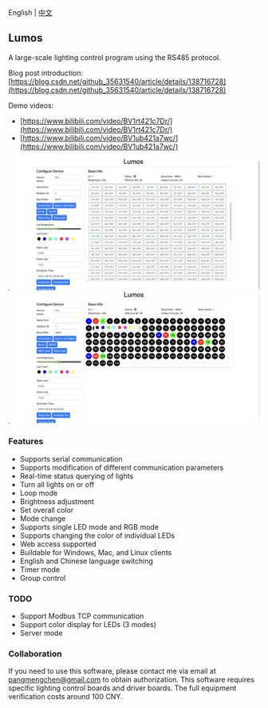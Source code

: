 English | [中文](./README_ZH.md)

## Lumos

A large-scale lighting control program using the RS485 protocol.

Blog post introduction: [https://blog.csdn.net/github_35631540/article/details/138716728](https://blog.csdn.net/github_35631540/article/details/138716728)

Demo videos:

- [https://www.bilibili.com/video/BV1rt421c7Dr/](https://www.bilibili.com/video/BV1rt421c7Dr/)
- [https://www.bilibili.com/video/BV1ub421a7wc/](https://www.bilibili.com/video/BV1ub421a7wc/)

![](./public/led.png)
![](./public/rgbled.png)

### Features

- Supports serial communication
- Supports modification of different communication parameters
- Real-time status querying of lights
- Turn all lights on or off
- Loop mode
- Brightness adjustment
- Set overall color
- Mode change
- Supports single LED mode and RGB mode
- Supports changing the color of individual LEDs
- Web access supported
- Buildable for Windows, Mac, and Linux clients
- English and Chinese language switching
- Timer mode
- Group control

### TODO

- Support Modbus TCP communication
- Support color display for LEDs (3 modes)
- Server mode

### Collaboration

If you need to use this software, please contact me via email at pangmengchen@gmail.com to obtain authorization.
This software requires specific lighting control boards and driver boards. The full equipment verification costs around 100 CNY.
